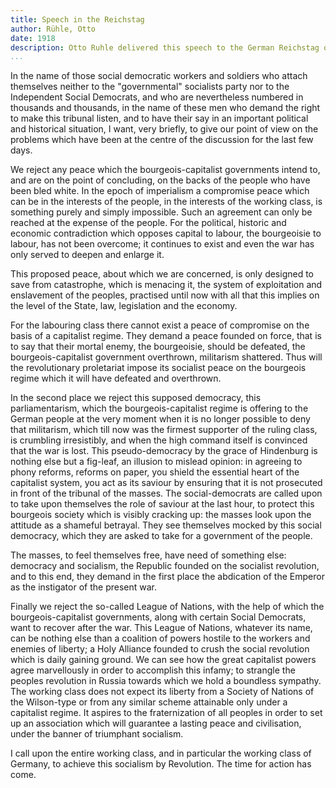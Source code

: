```yaml
---
title: Speech in the Reichstag
author: Rühle, Otto
date: 1918
description: Otto Ruhle delivered this speech to the German Reichstag on 25 October 1918. In it, he denounced the Kaiser, the German military, parliament, and -- prophetically -- the Social Democrats. Taken from https://www.marxists.org/archive/ruhle/1918/ruhle01.htm
...
```


In the name of those social democratic workers and soldiers who attach themselves neither to the "governmental" socialists party nor to the Independent Social Democrats, and who are nevertheless numbered in thousands and thousands, in the name of these men who demand the right to make this tribunal listen, and to have their say in an important political and historical situation, I want, very briefly, to give our point of view on the problems which have been at the centre of the discussion for the last few days.

We reject any peace which the bourgeois-capitalist governments intend to, and are on the point of concluding, on the backs of the people who have been bled white. In the epoch of imperialism a compromise peace which can be in the interests of the people, in the interests of the working class, is something purely and simply impossible. Such an agreement can only be reached at the expense of the people. For the political, historic and economic contradiction which opposes capital to labour, the bourgeoisie to labour, has not been overcome; it continues to exist and even the war has only served to deepen and enlarge it.

This proposed peace, about which we are concerned, is only designed to save from catastrophe, which is menacing it, the system of exploitation and enslavement of the peoples, practised until now with all that this implies on the level of the State, law, legislation and the economy.

For the labouring class there cannot exist a peace of compromise on the basis of a capitalist regime. They demand a peace founded on force, that is to say that their mortal enemy, the bourgeoisie, should be defeated, the bourgeois-capitalist government overthrown, militarism shattered. Thus will the revolutionary proletariat impose its socialist peace on the bourgeois regime which it will have defeated and overthrown.

In the second place we reject this supposed democracy, this parliamentarism, which the bourgeois-capitalist regime is offering to the German people at the very moment when it is no longer possible to deny that militarism, which till now was the firmest supporter of the ruling class, is crumbling irresistibly, and when the high command itself is convinced that the war is lost. This pseudo-democracy by the grace of Hindenburg is nothing else but a fig-leaf, an illusion to mislead opinion: in agreeing to phony reforms, reforms on paper, you shield the essential heart of the capitalist system, you act as its saviour by ensuring that it is not prosecuted in front of the tribunal of the masses. The social-democrats are called upon to take upon themselves the role of saviour at the last hour, to protect this bourgeois society which is visibly cracking up: the masses look upon the attitude as a shameful betrayal. They see themselves mocked by this social democracy, which they are asked to take for a government of the people.

The masses, to feel themselves free, have need of something else: democracy and socialism, the Republic founded on the socialist revolution, and to this end, they demand in the first place the abdication of the Emperor as the instigator of the present war.

Finally we reject the so-called League of Nations, with the help of which the bourgeois-capitalist governments, along with certain Social Democrats, want to recover after the war. This League of Nations, whatever its name, can be nothing else than a coalition of powers hostile to the workers and enemies of liberty; a Holy Alliance founded to crush the social revolution which is daily gaining ground. We can see how the great capitalist powers agree marvellously in order to accomplish this infamy; to strangle the peoples revolution in Russia towards which we hold a boundless sympathy. The working class does not expect its liberty from a Society of Nations of the Wilson-type or from any similar scheme attainable only under a capitalist regime. It aspires to the fraternization of all peoples in order to set up an association which will guarantee a lasting peace and civilisation, under the banner of triumphant socialism.

I call upon the entire working class, and in particular the working class of Germany, to achieve this socialism by Revolution. The time for action has come.

